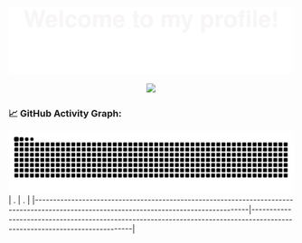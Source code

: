 ![](assets/Bottom_up.svg)

<!--   my-icons -->
<p align="center">
    <a href="https://github.com/wangzhengsi/wangzhengsi"><img src="https://img.shields.io/badge/status-updating-brightgreen.svg"></a>
    <a href="https://github.com/python/cpython"></a>
</p>

<!--   my-header-img -->






<!--   GitHub stats graph -->
### 📈 GitHub Activity Graph:
![BEPb's github activity graph](https://raw.githubusercontent.com/BEPb/BEPb/output/github-contribution-grid-snake.svg)
| .                                                                                                                                       | .                                                                                                                         |
|-----------------------------------------------------------------------------------------------------------------------------------------|---------------------------------------------------------------------------------------------------------------------------|

